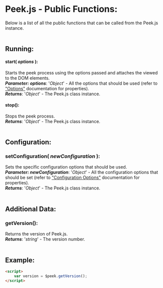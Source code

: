 # Peek.js - Public Functions:

Below is a list of all the public functions that can be called from the Peek.js instance.
<br>
<br>


## Running:

#### **start( *options* )**:
Starts the peek process using the options passed and attaches the viewed to the DOM elements.
<br>
***Parameter: options***: '*Object*' - All the options that should be used (refer to ["Options"](options/OPTIONS.md) documentation for properties).
<br>
***Returns***: '*Object*' - The Peek.js class instance.
<br>

#### **stop()**:
Stops the peek process.
<br>
***Returns***: '*Object*' - The Peek.js class instance.
<br>
<br>


## Configuration:

### **setConfiguration( *newConfiguration* )**:
Sets the specific configuration options that should be used.
<br>
***Parameter: newConfiguration***: '*Object*' - All the configuration options that should be set (refer to ["Configuration Options"](configuration/OPTIONS.md) documentation for properties).
<br>
***Returns***: '*Object*' - The Peek.js class instance.
<br>
<br>


## Additional Data:

### **getVersion()**:
Returns the version of Peek.js.
<br>
***Returns***: '*string*' - The version number.
<br>
<br>


## Example:

```markdown
<script> 
    var version = $peek.getVersion();
</script>
```